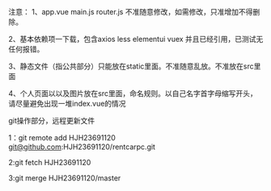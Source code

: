 注意：
1、app.vue main.js router.js 不准随意修改，如需修改，只准增加不得删除。

2、基本依赖项一下载，包含axios less elementui vuex 并且已经引用，已测试无任何报错。

3、静态文件（指公共部分）只能放在static里面。不准随意乱放。不准放在src里面

4、个人页面以以及图片放在src里面，命名规则。以自己名字首字母缩写开头，请尽量避免出现一堆index.vue的情况

git操作部分，远程更新文件

1：git remote add HJH23691120 git@github.com:HJH23691120/rentcarpc.git


2:git fetch HJH23691120


3:git merge HJH23691120/master

